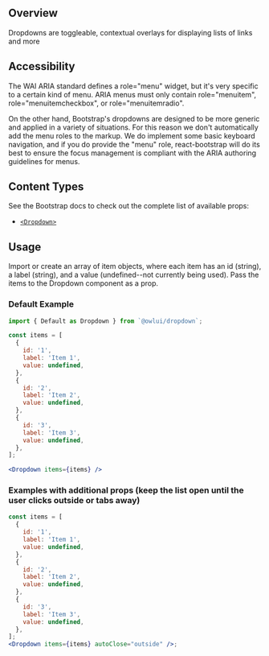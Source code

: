## Overview

Dropdowns are toggleable, contextual overlays for displaying lists of links and more

## Accessibility

The WAI ARIA standard defines a role="menu" widget, but it's very specific to a certain kind of menu. ARIA menus must only contain role="menuitem", role="menuitemcheckbox", or role="menuitemradio".

On the other hand, Bootstrap's dropdowns are designed to be more generic and applied in a variety of situations. For this reason we don't automatically add the menu roles to the markup. We do implement some basic keyboard navigation, and if you do provide the "menu" role, react-bootstrap will do its best to ensure the focus management is compliant with the ARIA authoring guidelines for menus.

## Content Types

See the Bootstrap docs to check out the complete list of available props:

- [`<Dropdown>`](https://react-bootstrap.github.io/components/dropdowns/#dropdown-props)

## Usage

Import or create an array of item objects, where each item has an id (string), a label (string), and a value (undefined--not currently being used). Pass the items to the Dropdown component as a prop.

### Default Example

```jsx
import { Default as Dropdown } from `@owlui/dropdown`;

const items = [
  {
    id: '1',
    label: 'Item 1',
    value: undefined,
  },
  {
    id: '2',
    label: 'Item 2',
    value: undefined,
  },
  {
    id: '3',
    label: 'Item 3',
    value: undefined,
  },
];

<Dropdown items={items} />

```

### Examples with additional props (keep the list open until the user clicks outside or tabs away)

```jsx
const items = [
  {
    id: '1',
    label: 'Item 1',
    value: undefined,
  },
  {
    id: '2',
    label: 'Item 2',
    value: undefined,
  },
  {
    id: '3',
    label: 'Item 3',
    value: undefined,
  },
];
<Dropdown items={items} autoClose="outside" />;
```
